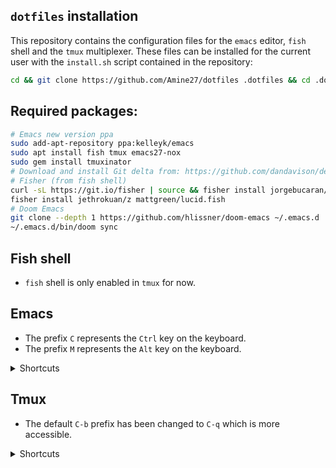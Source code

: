 ## `dotfiles` installation
This repository contains the configuration files for the `emacs` editor, `fish` shell and the `tmux` multiplexer.
These files can be installed for the current user with the `install.sh` script contained in the repository:
``` sh
cd && git clone https://github.com/Amine27/dotfiles .dotfiles && cd .dotfiles && . install.sh && cd
```

## Required packages:
``` sh
# Emacs new version ppa
sudo add-apt-repository ppa:kelleyk/emacs
sudo apt install fish tmux emacs27-nox
sudo gem install tmuxinator
# Download and install Git delta from: https://github.com/dandavison/delta/releases
# Fisher (from fish shell)
curl -sL https://git.io/fisher | source && fisher install jorgebucaran/fisher
fisher install jethrokuan/z mattgreen/lucid.fish
# Doom Emacs
git clone --depth 1 https://github.com/hlissner/doom-emacs ~/.emacs.d
~/.emacs.d/bin/doom sync
```

## Fish shell
- `fish` shell is only enabled in `tmux` for now.

## Emacs
- The prefix `C` represents the `Ctrl` key on the keyboard.
- The prefix `M` represents the `Alt` key on the keyboard.

<details>
  <summary>Shortcuts</summary>

| Shortcut              | Description                                 |
| --------------------- | ------------------------------------------- |
| C-x C-f               | find file                                   |
| C-x C-s               | save file                                   |
| C-x C-f filename      | create new file with filename               |
| C-x C-f C             | copy file                                   |
| C-x C-f R             | rename file                                 |
| C-x C-f D             | delete file                                 |
| C-x 3                 | split window left/right                     |
| C-x 2                 | split window top/bottom                     |
| C-x 1                 | unsplit all (remover other window)          |
| C-x 0                 | remove current window                       |
| C-x o                 | move cursor to next window                  |
| C-M-v                 | scroll the text of the next window          |
| M-Del                 | kill the word immediately before the cursor |
| M-d                   | kill the next word after the cursor         |
| C-k                   | kill to the end of line                     |
| C-y                   | yank (past) the most recent kill            |
| M-y                   | yank (past) previous kills                  |
| C-x h                 | select all                                  |
| C-Space               | mark region                                 |
| C-/, C-x u, C-_       | undo                                        |
| C-w                   | cut marked text                             |
| M-w                   | copy marked text                            |
| C-x /                 | comment / uncomment current line            |
| C-x c-u               | to upper case marked region                 |
| C-x c-l               | to lower case marked region                 |
| C-o                   | insert blanc line                           |
| C-x c-b               | list buffers                                |
| C-x b                 | switch buffer                               |
| C-x s                 | save some buffers                           |
| C-h ?                 | help commands                               |
| C-h r                 | read help                                   |
| C-h t                 | read tutorial                               |
| C-x C-c               | quit Emacs                                  |
| C-g                   | abort command                               |
| M-x recover-this-file | recover current file from #file             |
| C-s                   | forward search                              |
| C-r                   | reverse search                              |
| C-f                   | forward one caracter                        |
| C-b                   | backward one caracter                       |
| C-p                   | previous one line                           |
| C-n                   | next one line                               |
| M-f                   | forward one word                            |
| M-b                   | backward one word                           |
| C-a                   | beginning of line                           |
| C-e                   | end of line                                 |
| M-a                   | beginning of sentence                       |
| M-e                   | end of sentence                             |
| C-v                   | go forward one screen                       |
| M-v                   | go backward one screen                      |
| M-<                   | start of document                           |
| M->                   | end of document                             |

</details>

## Tmux
- The default `C-b` prefix has been changed to `C-q` which is more accessible.

<details>
  <summary>Shortcuts</summary>

| Shortcut    | Tmux command           | Descriptive                                                            |
|-------------|------------------------|------------------------------------------------------------------------|
| C-q ?       | list-keys              | affiche l'aide                                                         |
| C-q c       | new-window             | nouvelle fenêtre                                                       |
| C-q d       | detach-client          | se détache de tmux mais le laisse rouler                               |
| C-q /       | split-window -v        | coupe la fenêtre ou le pane courant en 2 verticalement                 |
| C-q i       | split-window -h        | coupe la fenêtre ou le pane courant en 2 horizontalement               |
| C-q Tab     | copy-mode              | entre dans un mode qui permet de remonter dans la sortie du terminal   |
| C-q y       | paste-buffer           | colle ce qui a été copié pendant le copy-mode                          |
| F1          | previous-window        | afficher le panneau précédent                                          |
| F2          | next-window            | afficher le panneau suivant                                            |
| C-q l       | last-window            | go to previous window                                                  |
| M-Up        | select-pane -U         | déplace le curseur vers le panneau du haut                             |
| M-Down      | select-pane -D         | déplace le curseur vers le panneau du bas                              |
| M-Left      | select-pane -L         | déplace le curseur vers le panneau de gauche                           |
| M-Right     | select-pane -R         | déplace le curseur vers le panneau de droite                           |
| C-q Up      | select-pane -U         | idem mais en utilisant le préfix et sans le META                       |
| C-q Down    | select-pane -D         |                                                                        |
| C-q Left    | select-pane -L         |                                                                        |
| C-q Right   | select-pane -R         |                                                                        |
| C-q b       | choose-window          | liste les fenêtres actives et permet de se déplacer dans l'une d'elles |
| C-q o       | select-pane -t :.+     | déplace le curseur dans le panneau suivant                             |
| C-q z       | resize-pane -Z         | zoom le panneau courant                                                |
| C-q M-o     | rotate-window -D       | inverse les panneaux                                                   |
| C-q R       | source-file .tmux.conf | Recharge le fichier de configuration sans quitter tmux                 |
| C-q M-Left  | resize-pane -L 5       | agrandit le panneau courant vers la gauche                             |
| C-q M-Right | resize-pane -R 5       | agrandit le panneau courant vers la droite                             |
| C-q M-Up    | resize-pane -U         | agrandit le panneau courant vers la haut                               |
| C-q M-Down  | resize-pane -D         | agrandit le panneau courant vers la bas                                |

</details>
